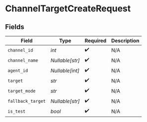 # ChannelTargetCreateRequest


## Fields

| Field              | Type               | Required           | Description        |
| ------------------ | ------------------ | ------------------ | ------------------ |
| `channel_id`       | *int*              | :heavy_check_mark: | N/A                |
| `channel_name`     | *Nullable[str]*    | :heavy_check_mark: | N/A                |
| `agent_id`         | *Nullable[int]*    | :heavy_check_mark: | N/A                |
| `target`           | *str*              | :heavy_check_mark: | N/A                |
| `target_mode`      | *str*              | :heavy_check_mark: | N/A                |
| `fallback_target`  | *Nullable[str]*    | :heavy_check_mark: | N/A                |
| `is_test`          | *bool*             | :heavy_check_mark: | N/A                |